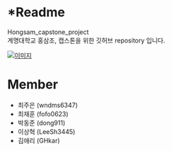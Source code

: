 # *Readme
Hongsam_capstone_project\
계명대학교 홍삼조, 캡스톤을 위한 깃허브 repository 입니다.

[![이미지](https://user-images.githubusercontent.com/48270975/121512610-dff5e680-ca24-11eb-87dd-70a97f8a2fcd.png)](https://youtu.be/ND5L-hDVsPs?t=12)

# Member
- 최주은 (wndms6347)
- 최재훈 (fofo0623)
- 박동준 (dong911)
- 이상혁 (LeeSh3445)
- 김애리 (GHkar)

